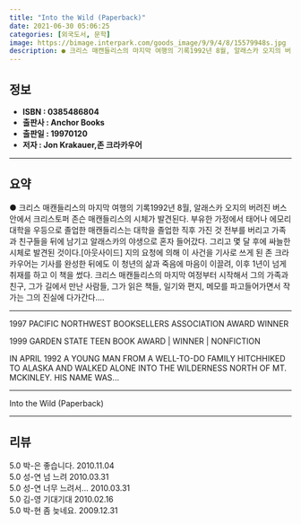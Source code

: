 ```yaml
---
title: "Into the Wild (Paperback)"
date: 2021-06-30 05:06:25
categories: [외국도서, 문학]
image: https://bimage.interpark.com/goods_image/9/9/4/8/15579948s.jpg
description: ● 크리스 매캔들리스의 마지막 여행의 기록1992년 8월, 알래스카 오지의 버려진 버스 안에서 크리스토퍼 존슨 매캔들리스의 시체가 발견된다. 부유한 가정에서 태어나 에모리 대학을 우등으로 졸업한 매캔들리스는 대학을 졸업한 직후 가진 것 전부를 버리고 가족과 친구들을 뒤에 남기고 알래스
---
```


## **정보**

- **ISBN : 0385486804**
- **출판사 : Anchor Books**
- **출판일 : 19970120**
- **저자 : Jon Krakauer,존 크라카우어**

------



## **요약**

●  크리스 매캔들리스의 마지막 여행의 기록1992년 8월, 알래스카 오지의 버려진 버스 안에서 크리스토퍼 존슨 매캔들리스의 시체가 발견된다. 부유한 가정에서 태어나 에모리 대학을 우등으로 졸업한 매캔들리스는 대학을 졸업한 직후 가진 것 전부를 버리고 가족과 친구들을 뒤에 남기고 알래스카의 야생으로 혼자 들어갔다. 그리고 몇 달 후에 싸늘한 시체로 발견된 것이다.[아웃사이드] 지의 요청에 의해 이 사건을 기사로 쓰게 된 존 크라카우어는 기사를 완성한 뒤에도 이 청년의 삶과 죽음에 마음이 이끌려, 이후 1년이 넘게 취재를 하고 이 책을 썼다. 크리스 매캔들리스의 마지막 여정부터 시작해서 그의 가족과 친구, 그가 길에서 만난 사람들, 그가 읽은 책들, 일기와 편지, 메모를 파고들어가면서 작가는 그의 진실에 다가간다....

------

1997  PACIFIC NORTHWEST BOOKSELLERS ASSOCIATION AWARD WINNER

1999 GARDEN STATE TEEN BOOK AWARD | WINNER | NONFICTION



IN APRIL 1992 A YOUNG MAN FROM A WELL-TO-DO FAMILY HITCHHIKED TO ALASKA AND WALKED ALONE INTO THE WILDERNESS NORTH OF MT. MCKINLEY. HIS NAME WAS... 

------


Into the Wild (Paperback) 

------


## **리뷰** 

5.0 박-은 좋습니다. 2010.11.04 <br/>5.0 성-연 넘 느려 2010.03.31 <br/>5.0 성-연 너무 느려서... 2010.03.31 <br/>5.0 김-영 기대기대 2010.02.16 <br/>5.0 박-현 좀 늦네요. 2009.12.31 <br/>